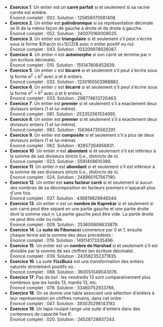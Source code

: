 - **Exercice 1**. Un entier est un **carré parfait** si et seulement si sa racine carrée est entière.  
  Énoncé complet : 002. Solution : 125856070581408.
- **Exercice 2**. Un entier est **palindromique** si sa représentation décimale se lit de la même façon de gauche à droite et de droite à gauche.  
  Énoncé complet : 052. Solution : 240070160009025.
- **Exercice 3**. Un entier est **triangulaire** si et seulement s'il peut s'écrire sous la forme $\frac{n (n+1)}{2}$ avec $n$ entier positif ou nul.  
  Énoncé complet : 043. Solution : 103209978926087.
- **Exercice 4**. Un entier $n$ est **automorphe** si son carré se termine par $n$ (en écriture décimale).  
  Énoncé complet : 010. Solution : 155147806452639.
- **Exercice 5**. Un entier $c$ est **bicarré** si et seulement s'il peut s'écrire sous la forme $a^2+b^2$ avec $a$ et $b$ entiers.  
  Énoncé complet : 032. Solution : 1230160502988882.
- **Exercice 6**. Un entier $c$ est **bicarré** si et seulement s'il peut s'écrire sous la forme $a^2+b^2$ avec $a$ et $b$ entiers.  
  Énoncé complet : 033. Solution : 298774613720463.
- **Exercice 7**. Un entier est **premier** si et seulement s'il a exactement deux diviseurs entiers (1 et lui-même).  
  Énoncé complet : 081. Solution : 253352561534995.
- **Exercice 8**. Un entier est **premier** si et seulement s'il a exactement deux diviseurs entiers (1 et lui-même).  
  Énoncé complet : 082. Solution : 156364735562291.
- **Exercice 9**. Un entier est **composite** si et seulement s'il a plus de deux diviseurs entiers (1 et lui-même).  
  Énoncé complet : 062. Solution : 92857264956831.
- **Exercice 10**. Un entier $n$ est **abondant** si et seulement s'il est inférieur à la somme de ses diviseurs stricts (_i.e._, distincts de $n$).  
  Énoncé complet : 023. Solution : 5591408610389.
- **Exercice 11**. Un entier $n$ est **abondant** si et seulement s'il est inférieur à la somme de ses diviseurs stricts (_i.e._, distincts de $n$).  
  Énoncé complet : 024. Solution : 248960157567190.
- **Exercice 12**. Un entier est **sans facteur carré** si et seulement si aucun des nombres de sa décomposition en facteurs premiers n'apparaît plus d'une fois.  
  Énoncé complet : 037. Solution : 436819829846544.
- **Exercice 13**. Un entier $n$ est un **nombre de Kaprekar** si et seulement si son carré peut être séparé en une partie gauche et une partie droite dont la somme vaut $n$. La partie gauche peut être vide. La partie droite ne peut être vide ou nulle.  
  Énoncé complet : 009. Solution : 253600606633879.
- **Exercice 14**. La **suite de Fibonacci** commence par 0 et 1, ensuite chaque terme est la somme des deux précédents :  
  Énoncé complet : 019. Solution : 149114173335496.
- **Exercice 15**. Un entier est un **nombre de Harshad** si et seulement s'il est divisible par la somme de ses chiffres (en écriture décimale).  
  Énoncé complet : 039. Solution : 243582352371835.
- **Exercice 16**. La suite **FizzBuzz** est une transformation des entiers naturels strictement positifs où :  
  Énoncé complet : 088. Solution : 360051049043076.
- **Exercice 17**. Pas de bol : les vendredis 13 sont comparativement plus nombreux que les lundis 13, mardis 13, etc.  
  Énoncé complet : 078. Solution : 33460752933766.
- **Exercice 18**. On se donne une table associant une sélection d'entiers à leur représentation en chiffres romains, dans cet ordre :  
  Énoncé complet : 047. Solution : 393035298143192.
- **Exercice 19**. Un tapis roulant range une suite d'entiers dans des conteneurs de capacité fixe $K$.  
  Énoncé complet : 020. Solution : 24528728837243.
